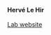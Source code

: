 **Hervé Le Hir** <br> <br> 
[Lab website](https://www.ibens.bio.ens.psl.eu/spip.php?rubrique42&lang=en) <br>
